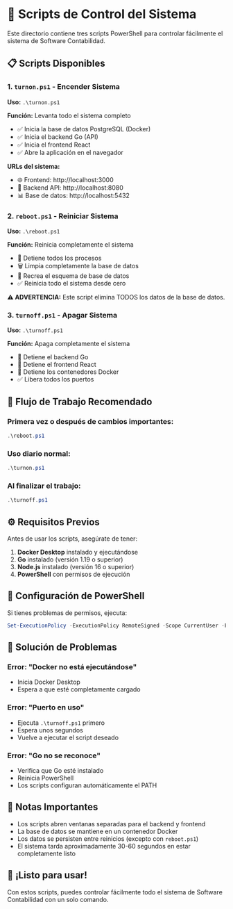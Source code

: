 # 🚀 Scripts de Control del Sistema

Este directorio contiene tres scripts PowerShell para controlar fácilmente el sistema de Software Contabilidad.

## 📋 Scripts Disponibles

### 1. `turnon.ps1` - Encender Sistema
**Uso:** `.\turnon.ps1`

**Función:** Levanta todo el sistema completo
- ✅ Inicia la base de datos PostgreSQL (Docker)
- ✅ Inicia el backend Go (API)
- ✅ Inicia el frontend React
- ✅ Abre la aplicación en el navegador

**URLs del sistema:**
- 🌐 Frontend: http://localhost:3000
- 🔧 Backend API: http://localhost:8080
- 📊 Base de datos: http://localhost:5432

### 2. `reboot.ps1` - Reiniciar Sistema
**Uso:** `.\reboot.ps1`

**Función:** Reinicia completamente el sistema
- 🛑 Detiene todos los procesos
- 🗑️ Limpia completamente la base de datos
- 🔧 Recrea el esquema de base de datos
- ✅ Reinicia todo el sistema desde cero

**⚠️ ADVERTENCIA:** Este script elimina TODOS los datos de la base de datos.

### 3. `turnoff.ps1` - Apagar Sistema
**Uso:** `.\turnoff.ps1`

**Función:** Apaga completamente el sistema
- 🛑 Detiene el backend Go
- 🛑 Detiene el frontend React
- 🛑 Detiene los contenedores Docker
- ✅ Libera todos los puertos

## 🎯 Flujo de Trabajo Recomendado

### Primera vez o después de cambios importantes:
```powershell
.\reboot.ps1
```

### Uso diario normal:
```powershell
.\turnon.ps1
```

### Al finalizar el trabajo:
```powershell
.\turnoff.ps1
```

## ⚙️ Requisitos Previos

Antes de usar los scripts, asegúrate de tener:

1. **Docker Desktop** instalado y ejecutándose
2. **Go** instalado (versión 1.19 o superior)
3. **Node.js** instalado (versión 16 o superior)
4. **PowerShell** con permisos de ejecución

## 🔧 Configuración de PowerShell

Si tienes problemas de permisos, ejecuta:
```powershell
Set-ExecutionPolicy -ExecutionPolicy RemoteSigned -Scope CurrentUser -Force
```

## 🐛 Solución de Problemas

### Error: "Docker no está ejecutándose"
- Inicia Docker Desktop
- Espera a que esté completamente cargado

### Error: "Puerto en uso"
- Ejecuta `.\turnoff.ps1` primero
- Espera unos segundos
- Vuelve a ejecutar el script deseado

### Error: "Go no se reconoce"
- Verifica que Go esté instalado
- Reinicia PowerShell
- Los scripts configuran automáticamente el PATH

## 📝 Notas Importantes

- Los scripts abren ventanas separadas para el backend y frontend
- La base de datos se mantiene en un contenedor Docker
- Los datos se persisten entre reinicios (excepto con `reboot.ps1`)
- El sistema tarda aproximadamente 30-60 segundos en estar completamente listo

## 🎉 ¡Listo para usar!

Con estos scripts, puedes controlar fácilmente todo el sistema de Software Contabilidad con un solo comando.
